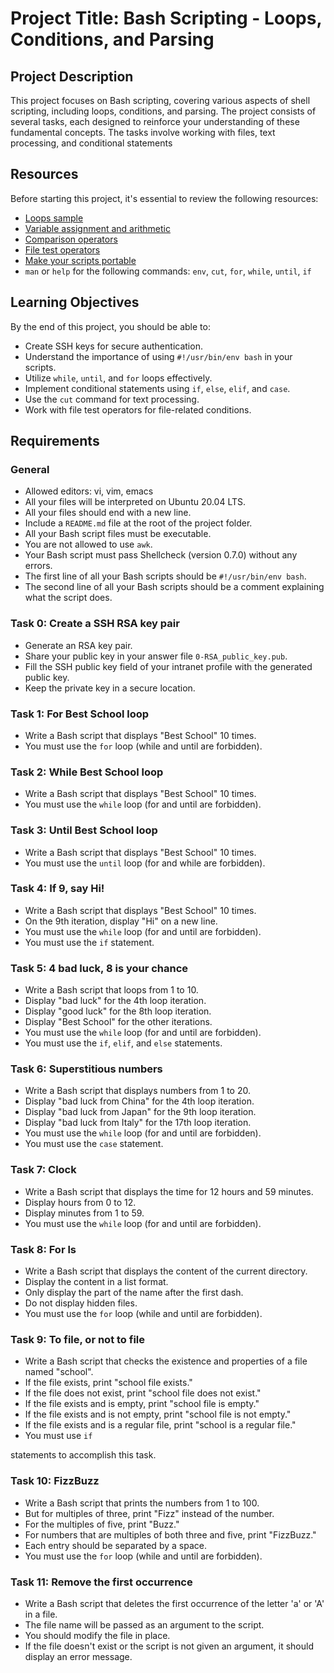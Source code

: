 # Project Title: Bash Scripting - Loops, Conditions, and Parsing

## Project Description

This project focuses on Bash scripting, covering various aspects of shell scripting, including loops, conditions, and parsing. The project consists of several tasks, each designed to reinforce your understanding of these fundamental concepts. The tasks involve working with files, text processing, and conditional statements
## Resources

Before starting this project, it's essential to review the following resources:

- [Loops sample](#)
- [Variable assignment and arithmetic](#)
- [Comparison operators](#)
- [File test operators](#)
- [Make your scripts portable](#)
- `man` or `help` for the following commands: `env`, `cut`, `for`, `while`, `until`, `if`

## Learning Objectives

By the end of this project, you should be able to:

- Create SSH keys for secure authentication.
- Understand the importance of using `#!/usr/bin/env bash` in your scripts.
- Utilize `while`, `until`, and `for` loops effectively.
- Implement conditional statements using `if`, `else`, `elif`, and `case`.
- Use the `cut` command for text processing.
- Work with file test operators for file-related conditions.

## Requirements

### General

- Allowed editors: vi, vim, emacs
- All your files will be interpreted on Ubuntu 20.04 LTS.
- All your files should end with a new line.
- Include a `README.md` file at the root of the project folder.
- All your Bash script files must be executable.
- You are not allowed to use `awk`.
- Your Bash script must pass Shellcheck (version 0.7.0) without any errors.
- The first line of all your Bash scripts should be `#!/usr/bin/env bash`.
- The second line of all your Bash scripts should be a comment explaining what the script does.

### Task 0: Create a SSH RSA key pair

- Generate an RSA key pair.
- Share your public key in your answer file `0-RSA_public_key.pub`.
- Fill the SSH public key field of your intranet profile with the generated public key.
- Keep the private key in a secure location.

### Task 1: For Best School loop

- Write a Bash script that displays "Best School" 10 times.
- You must use the `for` loop (while and until are forbidden).

### Task 2: While Best School loop

- Write a Bash script that displays "Best School" 10 times.
- You must use the `while` loop (for and until are forbidden).

### Task 3: Until Best School loop

- Write a Bash script that displays "Best School" 10 times.
- You must use the `until` loop (for and while are forbidden).

### Task 4: If 9, say Hi!

- Write a Bash script that displays "Best School" 10 times.
- On the 9th iteration, display "Hi" on a new line.
- You must use the `while` loop (for and until are forbidden).
- You must use the `if` statement.

### Task 5: 4 bad luck, 8 is your chance

- Write a Bash script that loops from 1 to 10.
- Display "bad luck" for the 4th loop iteration.
- Display "good luck" for the 8th loop iteration.
- Display "Best School" for the other iterations.
- You must use the `while` loop (for and until are forbidden).
- You must use the `if`, `elif`, and `else` statements.

### Task 6: Superstitious numbers

- Write a Bash script that displays numbers from 1 to 20.
- Display "bad luck from China" for the 4th loop iteration.
- Display "bad luck from Japan" for the 9th loop iteration.
- Display "bad luck from Italy" for the 17th loop iteration.
- You must use the `while` loop (for and until are forbidden).
- You must use the `case` statement.

### Task 7: Clock

- Write a Bash script that displays the time for 12 hours and 59 minutes.
- Display hours from 0 to 12.
- Display minutes from 1 to 59.
- You must use the `while` loop (for and until are forbidden).

### Task 8: For ls

- Write a Bash script that displays the content of the current directory.
- Display the content in a list format.
- Only display the part of the name after the first dash.
- Do not display hidden files.
- You must use the `for` loop (while and until are forbidden).

### Task 9: To file, or not to file

- Write a Bash script that checks the existence and properties of a file named "school".
- If the file exists, print "school file exists."
- If the file does not exist, print "school file does not exist."
- If the file exists and is empty, print "school file is empty."
- If the file exists and is not empty, print "school file is not empty."
- If the file exists and is a regular file, print "school is a regular file."
- You must use `if`

 statements to accomplish this task.

### Task 10: FizzBuzz

- Write a Bash script that prints the numbers from 1 to 100.
- But for multiples of three, print "Fizz" instead of the number.
- For the multiples of five, print "Buzz."
- For numbers that are multiples of both three and five, print "FizzBuzz."
- Each entry should be separated by a space.
- You must use the `for` loop (while and until are forbidden).

### Task 11: Remove the first occurrence

- Write a Bash script that deletes the first occurrence of the letter 'a' or 'A' in a file.
- The file name will be passed as an argument to the script.
- You should modify the file in place.
- If the file doesn't exist or the script is not given an argument, it should display an error message.
